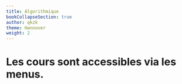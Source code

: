 ```yaml
---
title: Algorithmique
bookCollapseSection: true
author: qkzk
theme: Hannover
weight: 2
---
```


# Les cours sont accessibles via les menus.

